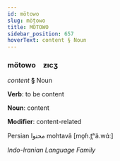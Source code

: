 ```yaml
---
id: mötowo
slug: mötowo
title: MÖTOWO
sidebar_position: 657
hoverText: content § Noun
---
```


### mötowo&emsp;<span kind="abugida">ƶıcʒ</span>

*content* **§** Noun

**Verb**: to be content

**Noun**: content

**Modifier**: content-related

Persian محتوا mohtavâ [mo̞ɦ.t̪ʰä.wɑ́ː]

*Indo-Iranian Language Family*